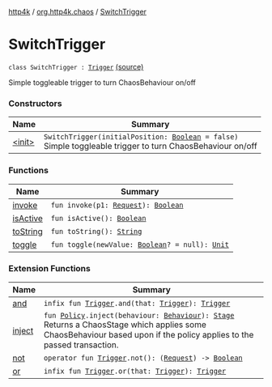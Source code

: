 [http4k](../../index.md) / [org.http4k.chaos](../index.md) / [SwitchTrigger](./index.md)

# SwitchTrigger

`class SwitchTrigger : `[`Trigger`](../-trigger.md) [(source)](https://github.com/http4k/http4k/blob/master/http4k-testing-chaos/src/main/kotlin/org/http4k/chaos/ChaosTriggers.kt#L115)

Simple toggleable trigger to turn ChaosBehaviour on/off

### Constructors

| Name | Summary |
|---|---|
| [&lt;init&gt;](-init-.md) | `SwitchTrigger(initialPosition: `[`Boolean`](https://kotlinlang.org/api/latest/jvm/stdlib/kotlin/-boolean/index.html)` = false)`<br>Simple toggleable trigger to turn ChaosBehaviour on/off |

### Functions

| Name | Summary |
|---|---|
| [invoke](invoke.md) | `fun invoke(p1: `[`Request`](../../org.http4k.core/-request/index.md)`): `[`Boolean`](https://kotlinlang.org/api/latest/jvm/stdlib/kotlin/-boolean/index.html) |
| [isActive](is-active.md) | `fun isActive(): `[`Boolean`](https://kotlinlang.org/api/latest/jvm/stdlib/kotlin/-boolean/index.html) |
| [toString](to-string.md) | `fun toString(): `[`String`](https://kotlinlang.org/api/latest/jvm/stdlib/kotlin/-string/index.html) |
| [toggle](toggle.md) | `fun toggle(newValue: `[`Boolean`](https://kotlinlang.org/api/latest/jvm/stdlib/kotlin/-boolean/index.html)`? = null): `[`Unit`](https://kotlinlang.org/api/latest/jvm/stdlib/kotlin/-unit/index.html) |

### Extension Functions

| Name | Summary |
|---|---|
| [and](../kotlin.-function1/and.md) | `infix fun `[`Trigger`](../-trigger.md)`.and(that: `[`Trigger`](../-trigger.md)`): `[`Trigger`](../-trigger.md) |
| [inject](../kotlin.-function1/inject.md) | `fun `[`Policy`](../-policy.md)`.inject(behaviour: `[`Behaviour`](../-behaviour.md)`): `[`Stage`](../-stage.md)<br>Returns a ChaosStage which applies some ChaosBehaviour based upon if the policy applies to the passed transaction. |
| [not](../kotlin.-function1/not.md) | `operator fun `[`Trigger`](../-trigger.md)`.not(): (`[`Request`](../../org.http4k.core/-request/index.md)`) -> `[`Boolean`](https://kotlinlang.org/api/latest/jvm/stdlib/kotlin/-boolean/index.html) |
| [or](../kotlin.-function1/or.md) | `infix fun `[`Trigger`](../-trigger.md)`.or(that: `[`Trigger`](../-trigger.md)`): `[`Trigger`](../-trigger.md) |
